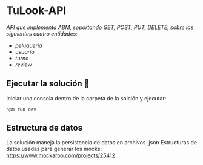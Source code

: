 # TuLook-API
_API que implementa ABM, soportando GET, POST, PUT, DELETE, sobre las siguientes cuatro entidades:_
 - _peluqueria_
 - _usuario_
 - _turno_
 - _review_
 
 
## Ejecutar la solución 🚀
Iniciar una consola dentro de la carpeta de la solción y ejecutar:
```
npm run dev
```

## Estructura de datos
La solución maneja la persistencia de datos en archivos .json
Estructuras de datos usadas para generar los mocks:
https://www.mockaroo.com/projects/25412
